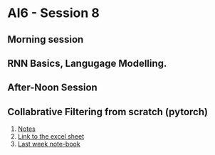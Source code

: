# AI6 - Session 8

## **Morning session**

## RNN Basics, Langugage Modelling.


## **After-Noon Session**

## Collabrative Filtering from scratch (pytorch)

   1. [Notes](http://forums.fast.ai/t/deeplearning-lecnotes5/8416)
   2. [Link to the excel sheet](https://github.com/fastai/fastai/blob/master/courses/dl1/excel/collab_filter.xlsx)
   3. [Last week note-book]()

